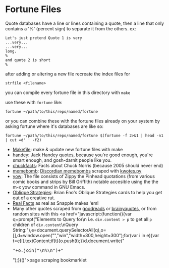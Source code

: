 # Fortune Files

Quote databases have a line or lines containing a quote, then a line that only contains a '%' (percent sign) to separate it from the others.  ex:

    Let's just pretend Quote 1 is very
    ...very...
    ...very...
    long.
    %
    and quote 2 is short
    %

after adding or altering a new file recreate the index files for

    strfile <filename>

you can compile every fortune file in this directory with `make`

use these with `fortune` like:

    fortune ~/path/to/this/repo/named/fortune

or you can combine these with the fortune files already on your system by asking fortune where it's databases are like so:

    fortune ~/path/to/this/repo/named/fortune $(fortune -f 2>&1 | head -n1 | cut =d' ' -f2)



* [Makefile](Makefile):
  make & update new fortune files with make
* [handey](handey):
  Jack Handey quotes, because you're good enough, you're smart enough, and
  gosh-darnit people like you.
* [chuckfacts](chuckfacts):
  Facts about Chuck Norris (because 2005 should never end)
* [memebomb](memebomb):
  [Discordian memebombs][1] scraped with [kwotes.py][2]
* [yow](yow):
  The file consists of Zippy the Pinhead quotations (from various comic books and
  strips by Bill Griffith) notable accesible using the the m-x yow command in GNU Emacs.
* [Oblique Strategies](ObliqueStrategies): Brian Eno's Oblique Strategies cards
  to help you get out of a creative rut.
* [Real Facts](realfacts) as real as Snapple makes 'em!
* Many other quotes scraped from [goodreads][3] or [brainyquotes][4], or from random sites with this <a href="javascript:(function(){var q=prompt("Elements to Query for\n i.e. `div.content > p` to get all `p` children of `div.content`\nQuery String:"),e=document.querySelectorAll(q),o=[],d=window.open("","win","width=300,height=300");for(var i in e){var t=e[i].textContent;if(t){o.push(t);}}d.document.write("<pre>"+o.join("\n%\n")+"</pre>");})()">page scraping bookmarklet</a>


[1]: http://principiadiscordia.com/memebombs/
[2]: https://gist.github.com/JKirchartz/5383142
[3]: https://gist.github.com/JKirchartz/80ad6ec90d44b58486db89058d2fdb37
[4]: https://gist.github.com/JKirchartz/05b1132a1151bb497bb408fdf4d0cc56
